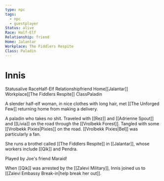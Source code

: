 ```yaml
---
type: npc
tags:
  - npc
  - guestplayer
Status: alive
Race: Half-Elf
Relationship: friend
Home: Jalantar
Workplace: The Fiddlers Respite
Class: Paladin
---
```


# Innis

<span class="dataview inline-field"><span class="inline-field-key">Status</span><span class="inline-field-value">alive</span></span>
<span class="dataview inline-field"><span class="inline-field-key">Race</span><span class="inline-field-value">Half-Elf</span></span>
<span class="dataview inline-field"><span class="inline-field-key">Relationship</span><span class="inline-field-value">friend</span></span>
<span class="dataview inline-field"><span class="inline-field-key">Home</span><span class="inline-field-value">[[Jalantar]]</span></span>
<span class="dataview inline-field"><span class="inline-field-key">Workplace</span><span class="inline-field-value">[[The Fiddlers Respite]]</span></span>
<span class="dataview inline-field"><span class="inline-field-key">Class</span><span class="inline-field-value">Paladin</span></span>

A slender half-elf woman, in nice clothes with long hair, met [[The Unforged Few]] returning home from making a delivery.

A paladin who takes no shit. Traveled with [[Rez]] and [[Adrienne Spout]] and [[Livia]] on the road through the [[Vrolbekk Forest]]. Tangled with some [[Vrolbekk Pixies|Pixies]] on the road. [[Vrolbekk Pixies|Bel]] was particularly a fan.

She runs a brothel called [[The Fiddlers Respite]] in [[Jalantar]], whose workers include [[Qik]] and Pendra.

Played by Joe's friend Maraid! 

When [[Qik]] was arrested by the [[Zalevi Military]], Innis joined us to [[Zalevi Embassy Break-in|help break her out]]. 